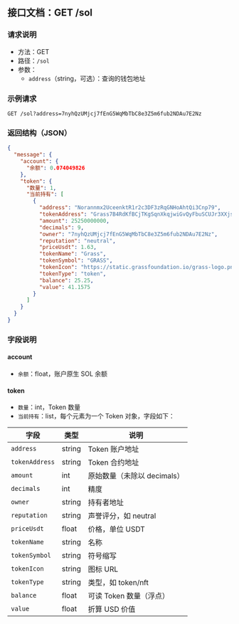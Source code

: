## 接口文档：GET /sol

### 请求说明
- 方法：GET
- 路径：`/sol`
- 参数：
  - `address`（string，可选）：查询的钱包地址

### 示例请求
```
GET /sol?address=7nyhQzUMjcj7fEnG5WqMbTbC8e3Z5m6fub2NDAu7E2Nz
```

### 返回结构（JSON）
```json
{
  "message": {
    "account": {
      "余额": 0.074049826
    },
    "token": {
      "数量": 1,
      "当前持有": [
        {
          "address": "Norannmx2UceenktR1r2c3DF3zRqGNHoAhtQi3Cnp79",
          "tokenAddress": "Grass7B4RdKfBCjTKgSqnXkqjwiGvQyFbuSCUJr3XXjs",
          "amount": 25250000000,
          "decimals": 9,
          "owner": "7nyhQzUMjcj7fEnG5WqMbTbC8e3Z5m6fub2NDAu7E2Nz",
          "reputation": "neutral",
          "priceUsdt": 1.63,
          "tokenName": "Grass",
          "tokenSymbol": "GRASS",
          "tokenIcon": "https://static.grassfoundation.io/grass-logo.png",
          "tokenType": "token",
          "balance": 25.25,
          "value": 41.1575
        }
      ]
    }
  }
}
```

### 字段说明

#### account
- `余额`：float，账户原生 SOL 余额

#### token
- `数量`：int，Token 数量
- `当前持有`：list，每个元素为一个 Token 对象，字段如下：

| 字段 | 类型 | 说明 |
|------|------|------|
| `address` | string | Token 账户地址 |
| `tokenAddress` | string | Token 合约地址 |
| `amount` | int | 原始数量（未除以 decimals） |
| `decimals` | int | 精度 |
| `owner` | string | 持有者地址 |
| `reputation` | string | 声誉评分，如 neutral |
| `priceUsdt` | float | 价格，单位 USDT |
| `tokenName` | string | 名称 |
| `tokenSymbol` | string | 符号缩写 |
| `tokenIcon` | string | 图标 URL |
| `tokenType` | string | 类型，如 token/nft |
| `balance` | float | 可读 Token 数量（浮点） |
| `value` | float | 折算 USD 价值 |
